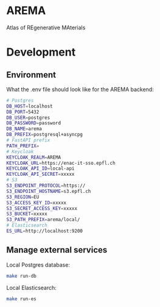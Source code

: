 # AREMA

Atlas of REgenerative MAterials

# Development

## Environment 

What the .env file should look like for the AREMA backend:

```sh
# Postgres
DB_HOST=localhost
DB_PORT=5432
DB_USER=postgres
DB_PASSWORD=password
DB_NAME=arema
DB_PREFIX=postgresql+asyncpg
# FastAPI prefix
PATH_PREFIX=
# Keycloak
KEYCLOAK_REALM=AREMA
KEYCLOAK_URL=https://enac-it-sso.epfl.ch
KEYCLOAK_API_ID=local-api
KEYCLOAK_API_SECRET=xxxxx
# S3
S3_ENDPOINT_PROTOCOL=https://
S3_ENDPOINT_HOSTNAME=s3.epfl.ch
S3_REGION=EU
S3_ACCESS_KEY_ID=xxxxx
S3_SECRET_ACCESS_KEY=xxxxx
S3_BUCKET=xxxxx
S3_PATH_PREFIX=arema/local/
# Elasticsearch
ES_URL=http://localhost:9200
```
## Manage external services

Local Postgres database:

```sh
make run-db
```

Local Elasticsearch:

```sh
make run-es
```
